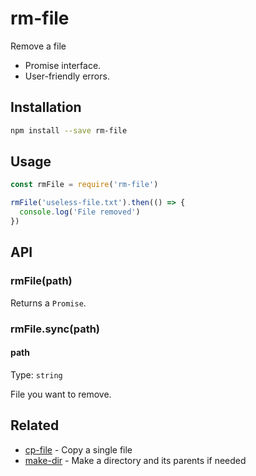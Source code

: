 # rm-file

Remove a file

- Promise interface.
- User-friendly errors.

## Installation

```sh
npm install --save rm-file
```

## Usage

```js
const rmFile = require('rm-file')

rmFile('useless-file.txt').then(() => {
  console.log('File removed')
})
```

## API

### rmFile(path)

Returns a `Promise`.

### rmFile.sync(path)

#### path

Type: `string`

File you want to remove.

## Related

- [cp-file](https://github.com/sindresorhus/cp-file) - Copy a single file
- [make-dir](https://github.com/sindresorhus/make-dir) - Make a directory and its parents if needed
